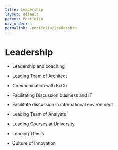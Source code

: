 ```yaml
---
title: Leadership
layout: default
parent: Portfolio
nav_order: 4
permalink: /portfolio/leadership
---
```


# Leadership


- Leadership and coaching


- Leading Team of Architect
- Communication with ExCo
- Facilitating Discussion business and IT
- Facilitate discussion in international environment
- Leading Team of Analysts
- Leading Courses at University
- Leading Thesis
- Culture of Innovation